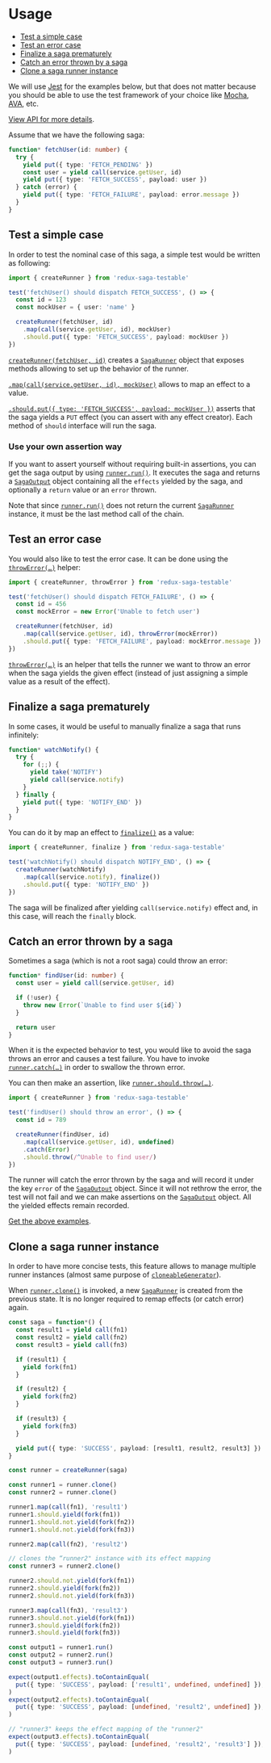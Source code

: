 # Usage

- [Test a simple case](#test-a-simple-case)
- [Test an error case](#test-an-error-case)
- [Finalize a saga prematurely](#finalize-a-saga-prematurely)
- [Catch an error thrown by a saga](#catch-an-error-thrown-by-a-saga)
- [Clone a saga runner instance](#clone-a-saga-runner-instance)

We will use [Jest](https://github.com/facebook/jest) for the examples below, but that does not matter because you should be able to use the test framework of your choice like [Mocha](https://github.com/mochajs/mocha), [AVA](https://github.com/avajs/ava), etc.

[View API for more details](/docs/api.md).

Assume that we have the following saga:

```ts
function* fetchUser(id: number) {
  try {
    yield put({ type: 'FETCH_PENDING' })
    const user = yield call(service.getUser, id)
    yield put({ type: 'FETCH_SUCCESS', payload: user })
  } catch (error) {
    yield put({ type: 'FETCH_FAILURE', payload: error.message })
  }
}
```

## Test a simple case

In order to test the nominal case of this saga, a simple test would be written as following:

```ts
import { createRunner } from 'redux-saga-testable'

test('fetchUser() should dispatch FETCH_SUCCESS', () => {
  const id = 123
  const mockUser = { user: 'name' }

  createRunner(fetchUser, id)
    .map(call(service.getUser, id), mockUser)
    .should.put({ type: 'FETCH_SUCCESS', payload: mockUser })
})
```

[`createRunner(fetchUser, id)`](#createrunnersaga-args) creates a [`SagaRunner`](#sagarunner) object that exposes methods allowing to set up the behavior of the runner.

[`.map(call(service.getUser, id), mockUser)`](#runnermapeffect-value--nextvalues) allows to map an effect to a value.

[`.should.put({ type: 'FETCH_SUCCESS', payload: mockUser })`](#runnershouldyieldeffect) asserts that the saga yields a `PUT` effect (you can assert with any effect creator). Each method of `should` interface will run the saga.

### Use your own assertion way

If you want to assert yourself without requiring built-in assertions, you can get the saga output by using [`runner.run()`](#runnerrun). It executes the saga and returns a [`SagaOutput`](#sagaoutput) object containing all the `effects` yielded by the saga, and optionally a `return` value or an `error` thrown.

Note that since [`runner.run()`](#runnerrun) does not return the current [`SagaRunner`](#sagarunner) instance, it must be the last method call of the chain.

## Test an error case

You would also like to test the error case. It can be done using the [`throwError(…)`](#throwerrorerror) helper:

```ts
import { createRunner, throwError } from 'redux-saga-testable'

test('fetchUser() should dispatch FETCH_FAILURE', () => {
  const id = 456
  const mockError = new Error('Unable to fetch user')

  createRunner(fetchUser, id)
    .map(call(service.getUser, id), throwError(mockError))
    .should.put({ type: 'FETCH_FAILURE', payload: mockError.message })
})
```

[`throwError(…)`](#throwerrorerror) is an helper that tells the runner we want to throw an error when the saga yields the given effect (instead of just assigning a simple value as a result of the effect).

## Finalize a saga prematurely

In some cases, it would be useful to manually finalize a saga that runs infinitely:

```ts
function* watchNotify() {
  try {
    for (;;) {
      yield take('NOTIFY')
      yield call(service.notify)
    }
  } finally {
    yield put({ type: 'NOTIFY_END' })
  }
}
```

You can do it by map an effect to [`finalize()`](#finalize) as a value:

```ts
import { createRunner, finalize } from 'redux-saga-testable'

test('watchNotify() should dispatch NOTIFY_END', () => {
  createRunner(watchNotify)
    .map(call(service.notify), finalize())
    .should.put({ type: 'NOTIFY_END' })
})
```

The saga will be finalized after yielding `call(service.notify)` effect and, in this case, will reach the `finally` block.

## Catch an error thrown by a saga

Sometimes a saga (which is not a root saga) could throw an error:

```ts
function* findUser(id: number) {
  const user = yield call(service.getUser, id)

  if (!user) {
    throw new Error(`Unable to find user ${id}`)
  }

  return user
}
```

When it is the expected behavior to test, you would like to avoid the saga throws an error and causes a test failure. You have to invoke [`runner.catch(…)`](#runnercatcherror) in order to swallow the thrown error.

You can then make an assertion, like [`runner.should.throw(…)`](#runnershouldthrowerror).

```ts
import { createRunner } from 'redux-saga-testable'

test('findUser() should throw an error', () => {
  const id = 789

  createRunner(findUser, id)
    .map(call(service.getUser, id), undefined)
    .catch(Error)
    .should.throw(/^Unable to find user/)
})
```

The runner will catch the error thrown by the saga and will record it under the key `error` of the [`SagaOutput`](#sagaoutput) object. Since it will not rethrow the error, the test will not fail and we can make assertions on the [`SagaOutput`](#sagaoutput) object. All the yielded effects remain recorded.

[Get the above examples](/test/examples.test.ts).

## Clone a saga runner instance

In order to have more concise tests, this feature allows to manage multiple runner instances (almost same purpose of [`cloneableGenerator`](https://github.com/redux-saga/redux-saga/tree/master/docs/api#cloneablegeneratorgeneratorfunc)).

When [`runner.clone()`](#runnerclone) is invoked, a new [`SagaRunner`](#sagarunner) is created from the previous state. It is no longer required to remap effects (or catch error) again.

```ts
const saga = function*() {
  const result1 = yield call(fn1)
  const result2 = yield call(fn2)
  const result3 = yield call(fn3)

  if (result1) {
    yield fork(fn1)
  }

  if (result2) {
    yield fork(fn2)
  }

  if (result3) {
    yield fork(fn3)
  }

  yield put({ type: 'SUCCESS', payload: [result1, result2, result3] })
}

const runner = createRunner(saga)

const runner1 = runner.clone()
const runner2 = runner.clone()

runner1.map(call(fn1), 'result1')
runner1.should.yield(fork(fn1))
runner1.should.not.yield(fork(fn2))
runner1.should.not.yield(fork(fn3))

runner2.map(call(fn2), 'result2')

// clones the “runner2" instance with its effect mapping
const runner3 = runner2.clone()

runner2.should.not.yield(fork(fn1))
runner2.should.yield(fork(fn2))
runner2.should.not.yield(fork(fn3))

runner3.map(call(fn3), 'result3')
runner3.should.not.yield(fork(fn1))
runner3.should.yield(fork(fn2))
runner3.should.yield(fork(fn3))

const output1 = runner1.run()
const output2 = runner2.run()
const output3 = runner3.run()

expect(output1.effects).toContainEqual(
  put({ type: 'SUCCESS', payload: ['result1', undefined, undefined] }),
)
expect(output2.effects).toContainEqual(
  put({ type: 'SUCCESS', payload: [undefined, 'result2', undefined] }),
)

// "runner3" keeps the effect mapping of the "runner2"
expect(output3.effects).toContainEqual(
  put({ type: 'SUCCESS', payload: [undefined, 'result2', 'result3'] }),
)
```
